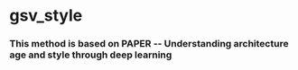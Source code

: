 # gsv_style
### This method is based on PAPER -- Understanding architecture age and style through deep learning 
